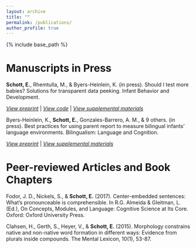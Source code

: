 ```yaml
---
layout: archive
title: ""
permalink: /publications/
author_profile: true
---
```


<!-- {% if author.googlescholar %}
  You can also find my articles on <u><a href="{{author.googlescholar}}">my Google Scholar profile</a>.</u>
{% endif %} -->

{% include base_path %}

Manuscripts in Press
=======
**Schott, E.**, Rhemtulla, M., & Byers-Heinlein, K. (in press). Should I test more babies? Solutions for transparent data peeking. Infant Behavior and Development.

[*View preprint*](https://psyarxiv.com/gxfaj/)     \|    [*View code*](https://e-schott.github.io/code/SolutionsForTransparentDataPeeking-resub.html)     \|    [*View supplemental materials*](https://osf.io/qd25s/)


Byers-Heinlein, K., **Schott, E.**, Gonzales-Barrero, A. M., & 9 others. (in press). Best practices for using parent report to measure bilingual infants’ language environments. Bilingualism: Language and Cognition.

[*View preprint*](https://psyarxiv.com/r2q3u/)     \|    [*View supplemental materials*](https://osf.io/byxfz/)

Peer-reviewed Articles and Book Chapters
=======
Fodor, J. D., Nickels, S., & **Schott, E.** (2017). Center-embedded sentences: What’s pronounceable is comprehensible. In R.G. Almeida & Gleitman, L. (Ed.), On Concepts, Modules, and Language: Cognitive Science at Its Core. Oxford: Oxford University Press.

Clahsen, H., Gerth, S., Heyer, V., & **Schott, E.** (2015). Morphology constrains native and non-native word formation in different ways: Evidence from plurals inside compounds. The Mental Lexicon, 10(1), 53-87.
<!-- {% for post in site.publications reversed %}
  {% include archive-single.html %}
{% endfor %} -->
